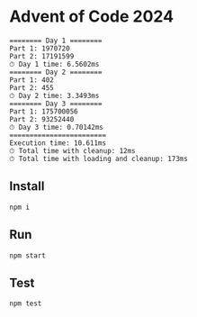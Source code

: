 # Advent of Code 2024

```
======== Day 1 ========
Part 1: 1970720
Part 2: 17191599
⏱ Day 1 time: 6.5602ms
======== Day 2 ========
Part 1: 402
Part 2: 455
⏱ Day 2 time: 3.3493ms
======== Day 3 ========
Part 1: 175700056
Part 2: 93252440
⏱ Day 3 time: 0.70142ms
========================
Execution time: 10.611ms
⏱ Total time with cleanup: 12ms
⏱ Total time with loading and cleanup: 173ms
```

## Install

```
npm i
```

## Run

```
npm start
```

## Test

```
npm test
```
